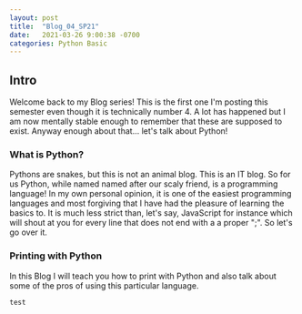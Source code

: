 ```yaml
---
layout: post
title:  "Blog_04_SP21"
date:   2021-03-26 9:00:38 -0700
categories: Python Basic
---
```

## Intro
Welcome back to my Blog series! This is the first one I'm posting this semester even though it is
technically number 4. A lot has happened but I am now mentally stable enough to remember that these
are supposed to exist. Anyway enough about that... let's talk about Python!

### What is Python?
Pythons are snakes, but this is not an animal blog. This is an IT blog. So for us Python, while named
named after our scaly friend, is a programming language! In my own personal opinion, it is one of the
easiest programming languages and most forgiving that I have had the pleasure of learning the basics to.
It is much less strict than, let's say, JavaScript for instance which will shout at you for every line
that does not end with a a proper ";". So let's go over it.

### Printing with Python
In this Blog I will teach you how to print with Python and also talk about some of the pros of using
this particular language.
```
test
```

